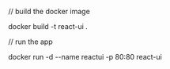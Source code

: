 // build the docker image

docker build -t react-ui .

// run the app


docker run -d --name reactui -p 80:80 react-ui

